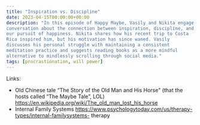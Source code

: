 ```yaml
---
title: "Inspiration vs. Discipline"
date: 2023-04-15T00:00:00+00:00
description: "In this episode of Happy Maybe, Vasily and Nikita engage in a freeform
conversation about the connection between inspiration, discipline, and
our pursuit of happiness. Nikita shares how his recent trip to Costa
Rica inspired him, but his motivation has since waned. Vasily
discusses his personal struggle with maintaining a consistent
meditation practice and suggests reading books as a more mindful
alternative to mindlessly scrolling through social media."
tags: [procrastionation, will power]
---
```


Links:
* Old Chinese tale “The Story of the Old Man and His Horse" (that
the hosts called “The Maybe Tale”, LOL)
https://en.wikipedia.org/wiki/The_old_man_lost_his_horse
* Internal Family Systems
https://www.psychologytoday.com/us/therapy-types/internal-familysystems-
therapy